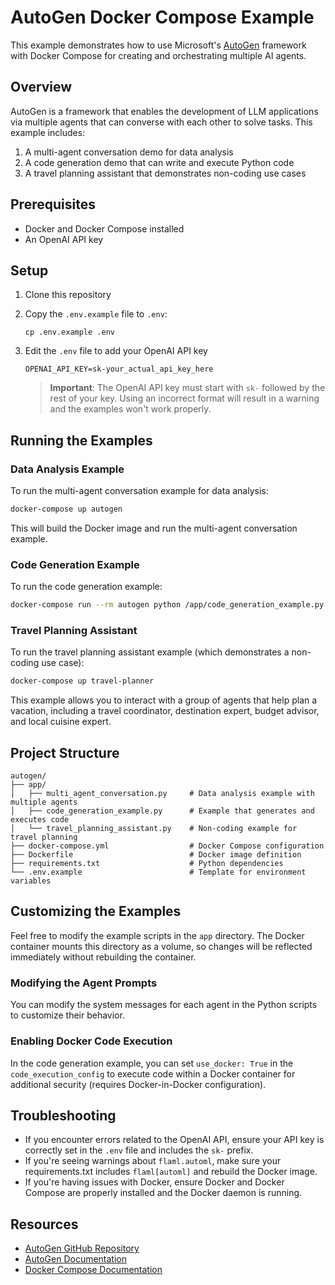 # AutoGen Docker Compose Example

This example demonstrates how to use Microsoft's [AutoGen](https://github.com/microsoft/autogen) framework with Docker Compose for creating and orchestrating multiple AI agents.

## Overview

AutoGen is a framework that enables the development of LLM applications via multiple agents that can converse with each other to solve tasks. This example includes:

1. A multi-agent conversation demo for data analysis
2. A code generation demo that can write and execute Python code
3. A travel planning assistant that demonstrates non-coding use cases

## Prerequisites

- Docker and Docker Compose installed
- An OpenAI API key

## Setup

1. Clone this repository
2. Copy the `.env.example` file to `.env`:
   ```
   cp .env.example .env
   ```
3. Edit the `.env` file to add your OpenAI API key
   ```
   OPENAI_API_KEY=sk-your_actual_api_key_here
   ```
   
   > **Important**: The OpenAI API key must start with `sk-` followed by the rest of your key. Using an incorrect format will result in a warning and the examples won't work properly.

## Running the Examples

### Data Analysis Example

To run the multi-agent conversation example for data analysis:

```bash
docker-compose up autogen
```

This will build the Docker image and run the multi-agent conversation example.

### Code Generation Example

To run the code generation example:

```bash
docker-compose run --rm autogen python /app/code_generation_example.py
```

### Travel Planning Assistant

To run the travel planning assistant example (which demonstrates a non-coding use case):

```bash
docker-compose up travel-planner
```

This example allows you to interact with a group of agents that help plan a vacation, including a travel coordinator, destination expert, budget advisor, and local cuisine expert.

## Project Structure

```
autogen/
├── app/
│   ├── multi_agent_conversation.py     # Data analysis example with multiple agents
│   ├── code_generation_example.py      # Example that generates and executes code
│   └── travel_planning_assistant.py    # Non-coding example for travel planning
├── docker-compose.yml                  # Docker Compose configuration
├── Dockerfile                          # Docker image definition
├── requirements.txt                    # Python dependencies
└── .env.example                        # Template for environment variables
```

## Customizing the Examples

Feel free to modify the example scripts in the `app` directory. The Docker container mounts this directory as a volume, so changes will be reflected immediately without rebuilding the container.

### Modifying the Agent Prompts

You can modify the system messages for each agent in the Python scripts to customize their behavior.

### Enabling Docker Code Execution

In the code generation example, you can set `use_docker: True` in the `code_execution_config` to execute code within a Docker container for additional security (requires Docker-in-Docker configuration).

## Troubleshooting

- If you encounter errors related to the OpenAI API, ensure your API key is correctly set in the `.env` file and includes the `sk-` prefix.
- If you're seeing warnings about `flaml.automl`, make sure your requirements.txt includes `flaml[automl]` and rebuild the Docker image.
- If you're having issues with Docker, ensure Docker and Docker Compose are properly installed and the Docker daemon is running.

## Resources

- [AutoGen GitHub Repository](https://github.com/microsoft/autogen)
- [AutoGen Documentation](https://microsoft.github.io/autogen/)
- [Docker Compose Documentation](https://docs.docker.com/compose/) 